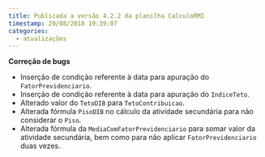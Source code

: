 ```yaml
---
title: Publicada a versão 4.2.2 da planilha CalculoRMI
timestamp: 29/08/2018 19:39:07
categories:
  - atualizações
---
```


**Correção de bugs**
+ Inserção de condição referente à data para apuração do `FatorPrevidenciario`.
+ Inserção de condição referente à data para apuração do `IndiceTeto`.
+ Alterado valor do `TetoDIB` para `TetoContribuicao`.
+ Alterada fórmula `PisoDIB` no cálculo da atividade secundária para não considerar o `Piso`.
+ Alterada fórmula da `MediaComFatorPrevidenciario` para somar valor da atividade secundária, bem como para não aplicar `FatorPrevidenciario` duas vezes.
